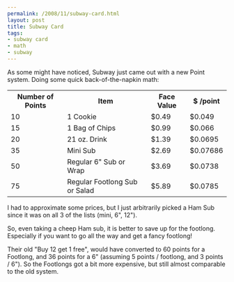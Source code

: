 ```yaml
--- 
permalink: /2008/11/subway-card.html
layout: post
title: Subway Card
tags: 
- subway card
- math
- subway
---
```

As some might have noticed, Subway just came out with a new Point system. Doing some quick back-of-the-napkin math:
<table><tbody><tr><th>Number of Points</th><th>Item</th><th>Face Value</th><th>$  /point</th></tr><tr><td>10</td><td>1 Cookie</td><td>$0.49</td><td>$0.049</td></tr><tr><td>15</td><td>1 Bag of Chips</td><td>$0.99</td><td>$0.066</td></tr><tr><td>20</td><td>21 oz. Drink</td><td>$1.39</td><td>$0.0695</td></tr><tr><td>35</td><td>Mini Sub</td><td>$2.69</td><td>$0.07686</td></tr><tr><td>50</td><td>Regular 6" Sub or Wrap</td><td>$3.69</td><td>$0.0738</td></tr><tr><td>75</td><td>Regular Footlong Sub or Salad</td><td>$5.89</td><td>$0.0785</td></tr></tbody></table>
I had to approximate some prices, but I just arbitrarily picked a Ham Sub since it was on all 3 of the lists (mini, 6", 12").

<p>
So, even taking a cheep Ham sub, it is better to save up for the footlong. Especially if you want to go all the way and get a fancy footlong!

<p>
Their old "Buy 12 get 1 free", would have converted to 60 points for a Footlong, and 36 points for a 6" (assuming 5 points / footlong, and 3 points / 6"). So the Footlongs got a bit more expensive, but still almost comparable to the old system.
